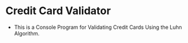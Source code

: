# Credit Card Validator
- This is a Console Program for Validating Credit Cards Using the Luhn Algorithm.
